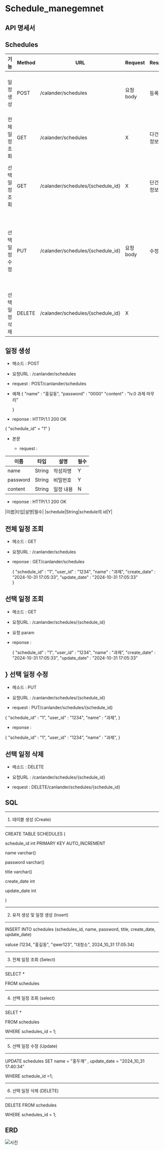 # Schedule_manegemnet

API 명세서
-

Schedules
-
|기능|Method|URL|Request|Response|상태코드|
|----|---|---|---|---|---|
|일정 생성|POST|/calander/schedules|요청 body|등록 정보|200: 정상 등록, 400:비정상값|
|전체일정조회|GET|/calander/schedules|X|다건 응답 정보|200: 정상 조회|
|선택일정조회|GET|/calander/schedules/{schedule_id}|X|단건 응답 정보|200: 정상조회, 404:일정이 사라짐|
|선택일정수정|PUT|/calander/schedules/{schedule_id}|요청 body|수정 정보|200:정상등록, 400:비정상 값, 404: 일정이 사라짐|
|선택일정삭제|DELETE|/calander/schedules/{schedule_id}|X||삭제 정보|204: 정상 등록, 404:일정이 사라짐|

일정 생성 
-
* 메소드 : POST
* 요청URL : /canlander/schedules

* request : POST/canlander/schedules

* 예제
{ 
  "name" : "홍길동",
  "password" : "0000"
  "content" : "lv.0 과제 마무리"
 
  }

* reponse : HTTP/1.1 200 OK

{ 
 "schedule_id" = "1"
 }

 * 본문

   * request :

     

|이름|타입|설명|필수|
|---|---|---|---|
|name|String|작성자명|Y|
|password|String|비밀번호|Y|
|content|String|일정 내용|N|

  * reponse : HTTP/1.1 200 OK

    

|이름|타입|설명|필수|
|schedule|String|schedule의 id|Y|

전체 일정 조회
-
* 메소드 : GET
* 요청URL : /canlander/schedules

* reponse : GET/canlander/schedules

  {
  "schedule_id" : "1",
  "user_id" : "1234",
  "name" : "과제",
  "create_date" : "2024-10-31 17:05:33",
  "update_date" : "2024-10-31 17:05:33"      
}
 

선택 일정 조회
-
* 메소드 : GET
* 요청URL : /canlander/schedules/{schedule_id}

* 요청 param 

* reponse :

  {
  "schedule_id" : "1",
  "user_id" : "1234",
  "name" : "과제",
  "create_date" : "2024-10-31 17:05:33",
  "update_date" : "2024-10-31 17:05:33"      

}
선택 일정 수정
-
* 메소드 : PUT
* 요청URL : /canlander/schedules/{schedule_id}

* request : PUT/canlander/schedules/{schedule_id}

{ "schedule_id" : "1",
  "user_id" : "1234",
  "name" : "과제",
  }


* reponse :

{
  "schedule_id" : "1",
  "user_id" : "1234",
  "name" : "과제",
}

선택 일정 삭제
-
* 메소드 : DELETE
* 요청URL : /canlander/schedules/{schedule_id}

* request : DELETE/canlander/schedules/{schedule_id}


SQL 
--

---
1. 테이블 생성 (Create)
---


CREATE TABLE SCHEDULES (

schedule_id int PRIMARY KEY AUTO_INCREMENT

name varchar() 

password varchar()

title varchar()

create_date int 

update_date int


)

---
2. 유저 생성 및 일정 생성 (Insert)
----

INSERT INTO schedules (schedules_id, name, password, title, create_date, update_date)

valuse (1234, "홍길동", "qwer123", "대청소", 2024_10_31 17:05:34)

---
3. 전체 일정 조회 (Select)
---

SELECT * 

FROM schedules

---
4. 선택 일정 조회 (select)
---

SELET *

FROM schedules

WHERE schedules_id = 1;

---
5. 선택 일정 수정  (Update)
---

UPDATE schedules SET name = "홍두깨" , update_date = "2024_10_31 17:40:34" 

WHERE schedule_id =1;

---
6. 선택 일정 삭제 (DELETE)
---
DELETE FROM schedules 

WHERE schedules_id = 1;

ERD
-
 ![사진](https://github.com/jangutae/Calander_API_Design/blob/main/%EC%B2%A8%EB%B6%80%ED%8C%8C%EC%9D%BC.png) 
